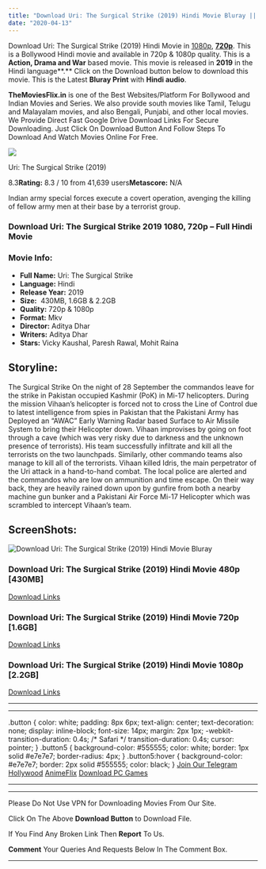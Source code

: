 ```yaml
---
title: "Download Uri: The Surgical Strike (2019) Hindi Movie Bluray || 480p [430MB] || 720p [1.6GB] || 1080p [2.2GB]"
date: "2020-04-13"
---
```


Download Uri: The Surgical Strike (2019) Hindi Movie in [1080p](https://1moviesflix.com/1080p-movies/), [**720p**](https://1moviesflix.com/720p-movies/). This is a Bollywood Hindi movie and available in 720p & 1080p quality. This is a **Action, Drama and War** based movie. This movie is released in **2019** in the Hindi language**.** Click on the Download button below to download this movie. This is the Latest **Bluray Print** with **Hindi audio**.

**TheMoviesFlix.in** is one of the Best Websites/Platform For Bollywood and Indian Movies and Series. We also provide south movies like Tamil, Telugu and Malayalam movies, and also Bengali, Punjabi, and other local movies. We Provide Direct Fast Google Drive Download Links For Secure Downloading. Just Click On Download Button And Follow Steps To Download And Watch Movies Online For Free.

[![](https://m.media-amazon.com/images/M/MV5BMWU4ZjNlNTQtOGE2MS00NDI0LWFlYjMtMmY3ZWVkMjJkNGRmXkEyXkFqcGdeQXVyNjE1OTQ0NjA@._V1_SX300.jpg)](https://www.imdb.com/title/tt8291224/ "Uri: The Surgical Strike")

Uri: The Surgical Strike (2019)

8.3**Rating:** 8.3 / 10 from 41,639 users**Metascore:** N/A

Indian army special forces execute a covert operation, avenging the killing of fellow army men at their base by a terrorist group.

### Download Uri: The Surgical Strike 2019 1080, 720p – Full Hindi Movie

### Movie Info:

- **Full Name:** Uri: The Surgical Strike
- **Language:** Hindi
- **Release Year:** 2019
- **Size:**  430MB, 1.6GB & 2.2GB
- **Quality:** 720p & 1080p
- **Format:** Mkv
- **Director:** Aditya Dhar
- **Writers:** Aditya Dhar
- **Stars:** Vicky Kaushal, Paresh Rawal, Mohit Raina

## Storyline:

The Surgical Strike On the night of 28 September the commandos leave for the strike in Pakistan occupied Kashmir (PoK) in Mi-17 helicopters. During the mission Vihaan’s helicopter is forced not to cross the Line of Control due to latest intelligence from spies in Pakistan that the Pakistani Army has Deployed an “AWAC” Early Warning Radar based Surface to Air Missile System to bring their Helicopter down. Vihaan improvises by going on foot through a cave (which was very risky due to darkness and the unknown presence of terrorists). His team successfully infiltrate and kill all the terrorists on the two launchpads. Similarly, other commando teams also manage to kill all of the terrorists. Vihaan killed Idris, the main perpetrator of the Uri attack in a hand-to-hand combat. The local police are alerted and the commandos who are low on ammunition and time escape. On their way back, they are heavily rained down upon by gunfire from both a nearby machine gun bunker and a Pakistani Air Force Mi-17 Helicopter which was scrambled to intercept Vihaan’s team.

## ScreenShots:

![Download Uri: The Surgical Strike (2019) Hindi Movie Bluray](https://imgur.com/suwEhay.png)

### Download Uri: The Surgical Strike (2019) Hindi Movie 480p \[430MB\]

[Download Links](https://1moviesflix.com?a270777880=MDN2NFB4N1ZzOTlXdnJJNkZidW1oUmlHc1UzRXZjUW1uNTRmcVllNmR1VkZvSmFoMFJQZnh1dEVWRHhBYm9RMEcrS3VpdWt6V24rMzNicXROYVptM2pNR0JFR2RDRUw2STBNR1RqbzhNOTQ9)

### Download Uri: The Surgical Strike (2019) Hindi Movie 720p \[1.6GB\]

[Download Links](https://1moviesflix.com?a270777880=MDN2NFB4N1ZzOTlXdnJJNkZidW1oUmlHc1UzRXZjUW1uNTRmcVllNmR1VkZvSmFoMFJQZnh1dEVWRHhBYm9RMHlmV3pCenNPQVBjNWFUS1RLSm1mZDRRTi9LUXNlY1JjdnYvQlB6RzdoMm89)

### Download Uri: The Surgical Strike (2019) Hindi Movie 1080p \[2.2GB\] 

[Download Links](https://1moviesflix.com?a270777880=MDN2NFB4N1ZzOTlXdnJJNkZidW1oUmlHc1UzRXZjUW1uNTRmcVllNmR1VkZvSmFoMFJQZnh1dEVWRHhBYm9RMCsreUFtYWQ3WnRldVN0WHdNclhvZFRXK2JEVlVsZy9CQTdrcGd2cklZTTQ9)

* * *

* * *

.button { color: white; padding: 8px 6px; text-align: center; text-decoration: none; display: inline-block; font-size: 14px; margin: 2px 1px; -webkit-transition-duration: 0.4s; /\* Safari \*/ transition-duration: 0.4s; cursor: pointer; } .button5 { background-color: #555555; color: white; border: 1px solid #e7e7e7; border-radius: 4px; } .button5:hover { background-color: #e7e7e7; border: 2px solid #555555; color: black; } [Join Our Telegram](http://gdrivepro.xyz/join.php) [Hollywood](https://moviesverse.com/) [AnimeFlix](https://animeflix.in/) [Download PC Games](https://gamesflix.net/)  

* * *

* * *

  

Please Do Not Use VPN for Downloading Movies From Our Site.

Click On The Above **Download Button** to Download File.

If You Find Any Broken Link Then **Report** To Us.

**Comment** Your Queries And Requests Below In The Comment Box.

* * *
